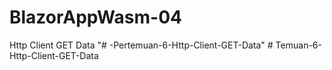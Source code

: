 # BlazorAppWasm-04
Http Client GET Data
"# -Pertemuan-6-Http-Client-GET-Data" 
#   T e m u a n - 6 - H t t p - C l i e n t - G E T - D a t a  
 